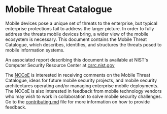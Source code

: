 # Mobile Threat Catalogue

Mobile devices pose a unique set of threats to the enterprise, but typical enterprise protections fail to address the larger picture.
In order to fully address the threats mobile devices bring, a wider view of the mobile ecosystem is necessary.
This document contains the Mobile Threat Catalogue, which describes, identifies, and structures the threats posed to mobile information systems.

An associated report describing this document is available at NIST's Computer Security Resource Center at [csrc.nist.gov](http://csrc.nist.gov)


The [NCCoE](https://nccoe.nist.gov) is interested in receiving comments on the Mobile Threat Catalogue, ideas for future mobile security projects, and mobile security architectures
operating and/or managing enterprise mobile deployments. The NCCoE is also interested in feedback from mobile technology vendors who may wish to work in
collaboration to solve mobile security challenges. Go to the [contributing.md](contributing.md) file for more information on how to provide feedback.
